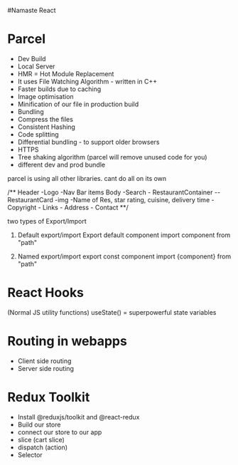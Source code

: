 #Namaste React
     

# Parcel
- Dev Build
- Local Server
- HMR = Hot Module Replacement
- It uses File Watching Algorithm - written in C++
- Faster builds due to caching
- Image optimisation
- Minification of our file in production build
- Bundling
- Compress the files
- Consistent Hashing
- Code splitting
- Differential bundling - to support older browsers
- HTTPS
- Tree shaking algorithm (parcel will remove unused code for you)
- different dev and prod bundle

parcel is using all other libraries. cant do all on its own


/**
  Header 
    -Logo
    -Nav Bar items
  Body
    -Search
    - RestaurantContainer
        --RestaurantCard
            -img
            -Name of Res, star rating, cuisine, delivery time
    - Copyright
    - Links
    - Address
    - Contact
 **/

 two types of Export/Import

1. Default export/import
Export default component
import component from "path"

2. Named export/import
export const component
import {component} from "path"

# React Hooks
(Normal JS utility functions)
useState() = superpowerful state variables

# Routing in webapps
- Client side routing
- Server side routing

# Redux Toolkit
- Install @reduxjs/toolkit and @react-redux
- Build our store
- connect our store to our app
- slice (cart slice)
- dispatch (action)
- Selector